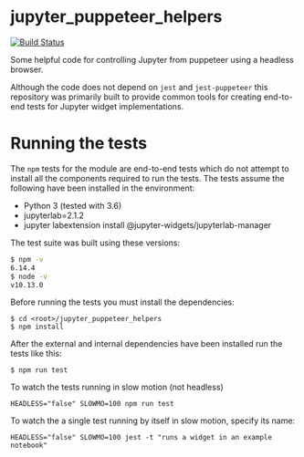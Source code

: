 # jupyter_puppeteer_helpers

[![Build Status](https://travis-ci.org/AaronWatters/jupyter_puppeteer_helpers.svg?branch=master)](https://travis-ci.org/AaronWatters/jupyter_puppeteer_helpers)

Some helpful code for controlling Jupyter from puppeteer using a headless browser.

Although the code does not depend on `jest` and `jest-puppeteer` this repository
was primarily built to provide common tools for creating end-to-end tests for Jupyter
widget implementations.

# Running the tests

The `npm` tests for the module are end-to-end tests which do not attempt
to install all the components required to run the tests.  The tests assume
the following have been installed in the environment:

- Python 3 (tested with 3.6)
- jupyterlab=2.1.2
- jupyter labextension install @jupyter-widgets/jupyterlab-manager

The test suite was built using these versions:

```bash
$ npm -v
6.14.4
$ node -v
v10.13.0
```

Before running the tests you must install the dependencies:

```
$ cd <root>/jupyter_puppeteer_helpers
$ npm install
```

After the external and internal dependencies have been installed run the tests like this:

```
$ npm run test
```

To watch the tests running in slow motion (not headless)

```
HEADLESS="false" SLOWMO=100 npm run test
```

To watch the a single test running by itself in slow motion, specify its name:

```
HEADLESS="false" SLOWMO=100 jest -t "runs a widget in an example notebook"
```
